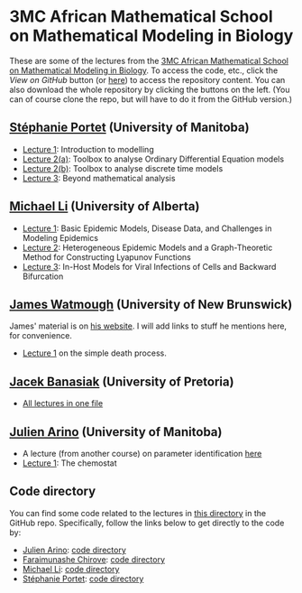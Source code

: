 # 3MC African Mathematical School on Mathematical Modeling in Biology

These are some of the lectures from the [3MC African Mathematical School on Mathematical Modeling in Biology](https://natural-sciences.nwu.ac.za/paa/3MC-School-BM). To access the code, etc., click the *View on GitHub* button (or [here](https://github.com/julien-arino/3MC-mathematical-modelling-in-biology)) to access the repository content. You can also download the whole repository by clicking the buttons on the left. (You can of course clone the repo, but will have to do it from the GitHub version.)

## [Stéphanie Portet](https://server.math.umanitoba.ca/~sportet/index.html) (University of Manitoba)

- [Lecture 1](SA_Portet_1.pdf): Introduction to modelling
- [Lecture 2(a)](SA_Portet_2_ODE.pdf): Toolbox to analyse Ordinary Differential Equation models
- [Lecture 2(b)](SA_Portet_2_DE.pdf): Toolbox to analyse discrete time models
- [Lecture 3](SA_Portet_3.pdf): Beyond mathematical analysis

## [Michael Li](https://www.ualberta.ca/~myli) (University of Alberta)

- [Lecture 1](MLi-3MC-Lecture1.pdf): Basic Epidemic Models, Disease Data, and Challenges in Modeling Epidemics
- [Lecture 2](MLi-3MC-Lecture2.pdf): Heterogeneous Epidemic Models and a Graph-Theoretic Method for Constructing Lyapunov Functions
- [Lecture 3](MLi-3MC-Lecture3.pdf): In-Host Models for Viral Infections of Cells and Backward Bifurcation

## [James Watmough](https://jameswatmough.github.io/) (University of New Brunswick)

James' material is on [his website](https://jameswatmough.github.io/). I will add links to stuff he mentions here, for convenience.

- [Lecture 1](https://jameswatmough.github.io/IntroductoryMathematicalBiology/) on the simple death process.

## [Jacek Banasiak](https://www.up.ac.za/mathematics-and-applied-mathematics/article/2229299/prof-j-jacek-banasiak) (University of Pretoria)

- [All lectures in one file](Potch2023.pdf) 

## [Julien Arino](https://julien-arino.github.io) (University of Manitoba)

- A lecture (from another course) on parameter identification [here](https://julien-arino.github.io/omni-course/2023-01-OMNI-07-ETP-fitting_and_stochastic.pdf)
- [Lecture 1](2023-03-24-chemostat.pdf): The chemostat

## Code directory

You can find some code related to the lectures in [this directory](https://github.com/julien-arino/3MC-mathematical-modelling-in-biology/tree/main/CODE) in the GitHub repo. Specifically, follow the links below to get directly to the code by:
- [Julien Arino](https://julien-arino.github.io): [code directory](https://github.com/julien-arino/3MC-mathematical-modelling-in-biology/tree/main/CODE/Julien)
- [Faraimunashe Chirove](https://www.uj.ac.za/members/faraimunashe-chirove/): [code directory](https://github.com/julien-arino/3MC-mathematical-modelling-in-biology/tree/main/CODE/Faraimunache)
- [Michael Li](https://www.ualberta.ca/~myli): [code directory](https://github.com/julien-arino/3MC-mathematical-modelling-in-biology/tree/main/CODE/Michael)
- [Stéphanie Portet](https://server.math.umanitoba.ca/~sportet/index.html): [code directory](https://github.com/julien-arino/3MC-mathematical-modelling-in-biology/tree/main/CODE/Stephanie)

